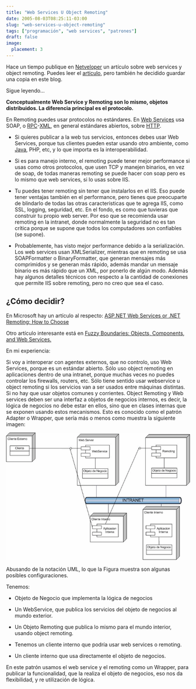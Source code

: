 ```yaml
---
title: "Web Services U Object Remoting"
date: 2005-08-03T08:25:11-03:00
slug: "web-services-u-object-remoting"
tags: ["programación", "web services", "patrones"]
draft: false
image:
  placement: 3
---
```


Hace un tiempo publique en [Netveloper](http://www.netveloper.com/) un
artículo sobre web services y object remoting. Puedes leer el
[artículo](http://www.netveloper.com/contenido.aspx?IDP=0&IDC=195), pero
también he decidido guardar una copia en este blog.

Sigue leyendo\...

**Conceptualmente Web Service y Remoting son lo mismo, objetos
distribuidos. La diferencia principal es el protocolo.**

En Remoting puedes usar protocolos no estándares. 
En [Web Services](https://en.wikipedia.org/wiki/Web_service) 
usa SOAP, o [RPC](https://en.wikipedia.org/wiki/Remote_procedure_call)-[XML](https://en.wikipedia.org/wiki/XML), en general estándares abiertos, sobre
[HTTP](http://en.wikipedia.org/wiki/Hypertext_Transfer_Protocol).

-   Si quieres publicar a la web tus servicios, entonces debes usar Web
    Services, porque tus clientes pueden estar usando otro ambiente,
    como [Java](https://java.sun.com), PHP, etc, y lo que importa es la
    interoperabilidad.

-   Si es para manejo interno, el remoting puede tener mejor performance
    si usas como otros protocolos, que usen TCP y manejen binarios, en
    vez de soap, de todas maneras remoting se puede hacer con soap pero
    es lo mismo que web services, si lo usas sobre IIS.

-   Tu puedes tener remoting sin tener que instalarlos en el IIS. Eso
    puede tener ventajas también en el performance, pero tienes que
    preocuparte de blindarlo de todas las otras caracteristicas que te
    agrega IIS, como SSL, logging, seguridad, etc. En el fondo, es como
    que tuvieras que construir tu propio web server. Por eso que se
    recomienda usar remoting en la intranet, donde normalmente la
    seguridad no es tan crítica porque se supone que todos los
    computadores son confiables (se supone).

-   Probablemente, has visto mejor performance debido a la
    serialización. Los web services usan XMLSerializer, mientras que en
    remoting se usa SOAPFormatter o BinaryFormatter, que generan
    mensajes más comprimidos y se generan más rápido, además mandar un
    mensaje binario es más rápido que un XML, por ponerlo de algún modo.
    Además hay algunos detalles técnicos con respecto a la cantidad de
    conexiones que permite IIS sobre remoting, pero no creo que sea el
    caso.

## **¿Cómo decidir?**

En Microsoft hay un artículo al respecto: 
[ASP.NET Web Services or .NET Remoting: How to Choose](http://msdn.microsoft.com/library/default.asp?url=/library/en-us/dnbda/html/bdadotnetarch16.asp)

Otro artículo interesante está en 
[Fuzzy Boundaries: Objects, Components, and Web Services.](http://www.acmqueue.org/modules.php?name=Content&pa=showpage&pid=246)

En mi experiencia:

Si voy a interoperar con agentes externos, que no controlo, uso Web
Services, porque es un estándar abierto.
Sólo uso object remoting en aplicaciones dentro de una intranet, porque
muchas veces no puedes controlar los firewalls, routers, etc.
Sólo tiene sentido usar webservice u object remoting si los servicios
van a ser usados entre máquinas distintas. Si no hay que usar objetos
comunes y corrientes.
Object Remoting y Web services deben ser una interfaz a objetos de
negocios internos, es decir, la lógica de negocios no debe estar en
ellos, sino que en clases internas que se exponen usando estos
mecanismos. Esto es conocido como el patrón Adapter o Wrapper, que sería
más o menos como muestra la siguiente imagen:

![modelo.gif](modelo.gif)

Abusando de la notación UML, lo que la Figura muestra son algunas
posibles configuraciones.

Tenemos:

- Objeto de Negocio que implementa la lógica de negocios

- Un WebService, que publica los servicios del objeto de negocios al mundo
exterior.

- Un Objeto Remoting que publica lo mismo para el mundo interior, usando
object remoting.

- Tenemos un cliente interno que podría usar web services o remoting.

- Un cliente interno que usa directamente el objeto de negocios.

En este patrón usamos el web service y el remoting como un Wrapper, para
publicar la funcionalidad, que la realiza el objeto de negocios, eso nos
da flexibilidad, y re utilización de lógica.
